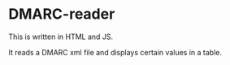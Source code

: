# DMARC-reader

This is written in HTML and JS.

It reads a DMARC xml file and displays certain values in a table. 
